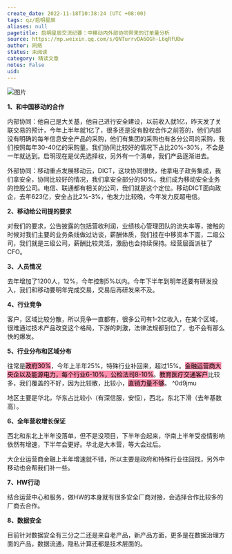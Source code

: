 ```yaml
---
create_date: 2022-11-18T10:38:24 (UTC +08:00)
tags: qz/启明星辰
aliases: null
pagetitle: 启明星辰交流纪要：中移动内外部协同带来的订单量分析
source: https://mp.weixin.qq.com/s/QNTurrvDA6OGh-L6qRfUBw
author: 网络
status: 未阅读
category: 精读文章
notes: False
uid: 
---
```


![图片](https://mmbiz.qpic.cn/mmbiz_jpg/5uDQftDruauu6rF8yPKtvRYRS29190ErBr1T6HsJqS3FrYmxPCR5kjgNkibXXicq5ptoBwLrUcXCfVFNXo1yEsMA/640?wx_fmt=jpeg&wxfrom=5&wx_lazy=1&wx_co=1)

**1、和中国移动的合作**

内部协同：他自己是大关基，他自己进行安全建设，以前收入就1亿，昨天发了关联交易的预计，今年上半年就1亿了，很多还是没有股权合作之前签的，他们内部没有明确的每年信息安全产品的采购，他们有集团的采购也有各分公司的采购，我们按照每年30-40亿的采购量。我们协同比较好的情况下占比20%-30%，不会是一年就达到。启明现在是优先选择权，另外有一个清单，我们产品逐渐进去。

外部协同：移动重点发展移动云，DICT，这块协同很快，他拿电子政务集成，我们拿安全，协同比较好的情况，我们拿安全部分的50%。我们成为移动安全业务的控股公司。电信、联通都有相关的公司，我们就是这个定位。移动DICT面向政企，去年623亿，安全占比2%-3%，他发力比较晚，今年发力反超电信。

**2、移动给公司提的要求**

对我们的要求，公告披露的包括营收利润，业绩核心管理团队的流失率等，接触的时候对我们主要的业务条线做过访谈，薪酬体质，我们挂在中移资本下面，二级公司，我们就是三级公司，薪酬比较灵活，激励也会持续保持。经营层面派驻了CFO。

**3、人员情况**

去年增加了1200人，12%，今年控制5%以内。今年下半年到明年还要有研发投入，我们和移动要明年完成交易，交易后再研发来不及。

**4、行业竞争**

客户，区域比较分散，所以竞争一直都有，很多公司有1-2亿收入，在某个区域，很难通过技术产品改变这个格局，下游的刺激，法律法规都到位了，也不会有那么快的爆发。

**5、行业分布和区域分布**

往常是<mark style="background: #FF5582A6;">政府30%</mark>，今年上半年25%，特殊行业补回来，超过15%。<mark style="background: #FF5582A6;">金融运营商大央企以及能源电力，每个行业6-10%，公检法司8-10%</mark>。<mark style="background: #FF5582A6;">教育医疗交通客户</mark>比较多，我们覆盖的不好，因为比较散，比较小，<mark style="background: #FF5582A6;">直销力量不够</mark>。 ^0d9jmu

地区主要是华北，华东占比较小（有深信服，安恒），西北，东北下滑（去年基数高）。

**6、全年营收增长保证**

西北和东北上半年没落单，但不是没项目，下半年会起来，华南上半年受疫情影响依然有增速，下半年会更好。华北是大本营，等大会过后。

大企业运营商金融上半年增速就不错，所以主要是政府和特殊行业往回找，另外中移动也会帮我们补一些。

**7、HW行动**

结合运营中心和服务，做HW的本身就有很多安全厂商对接，会选择合作比较多的厂商去合作。

**8、数据安全**

目前针对数据安全有三分之二还是来自老产品，新产品方面，更多是在数据治理方面的产品，数据流通，隐私计算还都是技术层面的。
